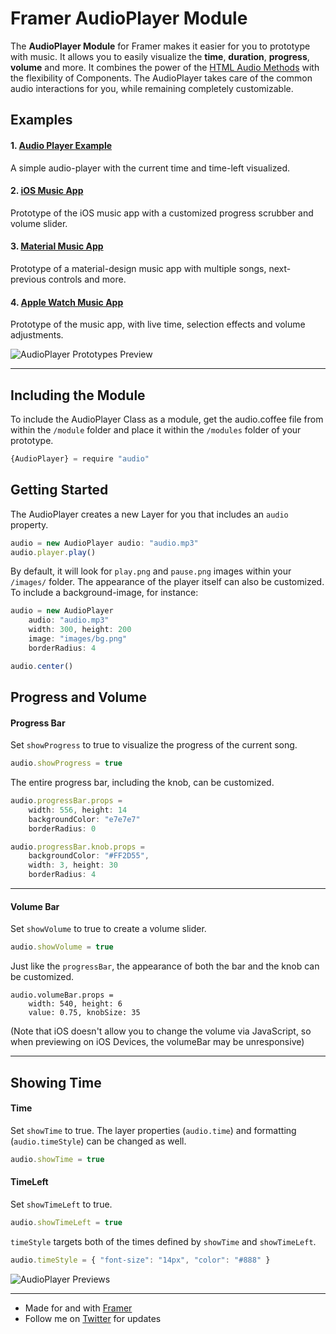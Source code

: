 # Framer AudioPlayer Module
The **AudioPlayer Module** for Framer makes it easier for you to prototype with music. It allows you to easily visualize the **time**, **duration**, **progress**, **volume** and more. It combines the power of the [HTML Audio Methods](http://www.w3schools.com/tags/ref_av_dom.asp) with the flexibility of Components. The AudioPlayer takes care of the common audio interactions for you, while remaining completely customizable. 

## Examples
#### 1. [Audio Player Example](http://share.framerjs.com/6nbgnpqlfmpi/)
A simple audio-player with the current time and time-left visualized.

#### 2. [iOS Music App](http://share.framerjs.com/pdh9twa91amo/)
Prototype of the iOS music app with a customized progress scrubber and volume slider.

#### 3. [Material Music App](http://share.framerjs.com/v68wxklica9y/)
Prototype of a material-design music app with multiple songs, next-previous controls and more.

#### 4. [Apple Watch Music App](http://share.framerjs.com/xlq569grki96/)
Prototype of the music app, with live time, selection effects and volume adjustments.

![AudioPlayer Prototypes Preview](http://cl.ly/b4ga/audio-github-b.png)

---

## Including the Module
To include the AudioPlayer Class as a module, get the audio.coffee file from within the `/module` folder and place it within the `/modules` folder of your prototype. 

```javascript
{AudioPlayer} = require "audio"
```

## Getting Started

The AudioPlayer creates a new Layer for you that includes an `audio` property. 

```javascript
audio = new AudioPlayer audio: "audio.mp3"
audio.player.play()
```

By default, it will look for `play.png` and `pause.png` images within your `/images/` folder. The appearance of the player itself can also be customized. To include a background-image, for instance:

```javascript
audio = new AudioPlayer 
	audio: "audio.mp3"
	width: 300, height: 200
	image: "images/bg.png"
	borderRadius: 4

audio.center()
```

## Progress and Volume

#### Progress Bar
Set `showProgress` to true to visualize the progress of the current song.  
```javascript
audio.showProgress = true
```

The entire progress bar, including the knob, can be customized.
```javascript
audio.progressBar.props = 
	width: 556, height: 14
	backgroundColor: "e7e7e7"
	borderRadius: 0

audio.progressBar.knob.props = 
	backgroundColor: "#FF2D55", 
	width: 3, height: 30
	borderRadius: 4
```
---

#### Volume Bar
Set `showVolume` to true to create a volume slider.  
```javascript
audio.showVolume = true
```

Just like the `progressBar`, the appearance of both the bar and the knob can be customized.

```
audio.volumeBar.props = 
	width: 540, height: 6
	value: 0.75, knobSize: 35
```

(Note that iOS doesn't allow you to change the volume via JavaScript, so when previewing on iOS Devices, the volumeBar may be unresponsive)

---

## Showing Time

#### Time
Set `showTime` to true. The layer properties (`audio.time`) and formatting (`audio.timeStyle`) can be changed as well.
```javascript
audio.showTime = true
```

#### TimeLeft
Set `showTimeLeft` to true. 
```javascript
audio.showTimeLeft = true
```

`timeStyle` targets both of the times defined by `showTime` and `showTimeLeft`.
```javascript
audio.timeStyle = { "font-size": "14px", "color": "#888" }
```

![AudioPlayer Previews](http://cl.ly/b4v7/audio-banner-github.png)

---

- Made for and with [Framer](www.framerjs.com)
- Follow me on [Twitter](https://twitter.com/benjaminnathan/) for updates
